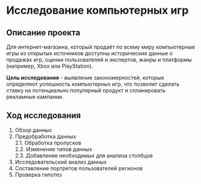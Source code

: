 # Исследование компьютерных игр

## Описание проекта
Для интернет-магазина, который продаёт по всему миру компьютерные игры из открытых источников доступны исторические данные о продажах игр, оценки пользователей и экспертов, жанры и платформы (например, Xbox или PlayStation). 

**Цель исследования** - выявление закономерностей, которые определяют успешность компьютерных игр, что позволит сделать ставку на потенциально популярный продукт и спланировать рекламные кампании.

## Ход исследования

 1. Обзор данных
 2. Предобработка данных\
 2.1. Обработка пропусков\
 2.2. Изменение типов данных\
 2.3. Добавление необходимых для анализа столбцов
 3. Исследовательский анализ данных
 4. Составление портретов пользователей регионов
 5. Проверка гипотез